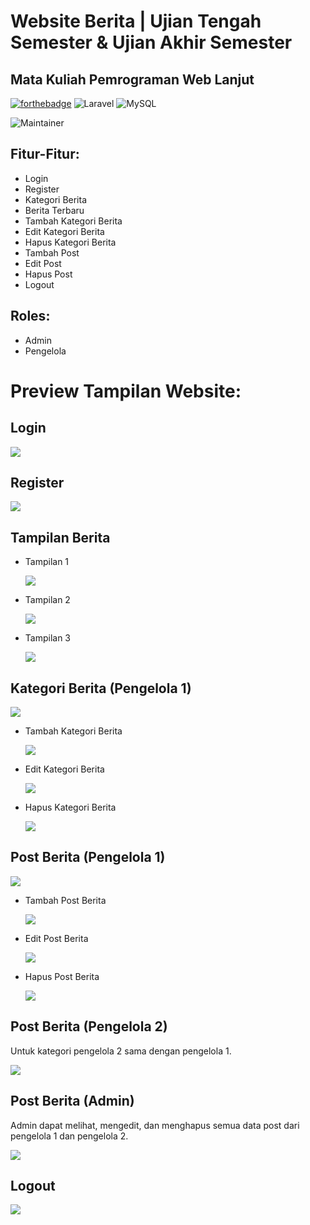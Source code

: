 # Website Berita | Ujian Tengah Semester & Ujian Akhir Semester

## Mata Kuliah Pemrograman Web Lanjut

[![forthebadge](https://forthebadge.com/images/badges/built-with-love.svg)](https://forthebadge.com)
![Laravel](https://img.shields.io/badge/laravel-%23FF2D20.svg?style=for-the-badge&logo=laravel&logoColor=white) ![MySQL](https://img.shields.io/badge/MySQL-005C84?style=for-the-badge&logo=mysql&logoColor=white)

![Maintainer](https://img.shields.io/badge/Author-Feis_Aulia_Fatchuriani_|_22091397053-purple)

## Fitur-Fitur:

-   Login
-   Register
-   Kategori Berita
-   Berita Terbaru
-   Tambah Kategori Berita
-   Edit Kategori Berita
-   Hapus Kategori Berita
-   Tambah Post
-   Edit Post
-   Hapus Post
-   Logout

## Roles:

-   Admin
-   Pengelola

# Preview Tampilan Website:

## Login

   <img src="tampilan_berita/login.jpeg" />
   
## Register
  
   <img src="tampilan_berita/register.jpeg" />
   
## Tampilan Berita
  
  - Tampilan 1
    
     <img src="tampilan_berita/tampilan1.jpeg" />
     
  - Tampilan 2
    
     <img src="tampilan_berita/tampilan2.jpeg" />
     
  - Tampilan 3
    
     <img src="tampilan_berita/tampilan3.jpeg" />
     
## Kategori Berita (Pengelola 1)
  
  <img src="tampilan_berita/pengelola1_kategori.jpeg" />

-   Tambah Kategori Berita

    <img src="tampilan_berita/pengelola1_addkategori.jpeg" />

-   Edit Kategori Berita

    <img src="tampilan_berita/pengelola1_editkategori.jpeg" />

-   Hapus Kategori Berita

    <img src="tampilan_berita/pengelola1_deletekategori.jpeg" />

## Post Berita (Pengelola 1)

  <img src="tampilan_berita/pengelola1_post.jpeg" />

-   Tambah Post Berita

    <img src="tampilan_berita/pengelola1_addpost.jpeg" />

-   Edit Post Berita

    <img src="tampilan_berita/pengelola1_editpost.jpeg" />

-   Hapus Post Berita

    <img src="tampilan_berita/pengelola1_deletepost.jpeg" />

## Post Berita (Pengelola 2)

<p> Untuk kategori pengelola 2 sama dengan pengelola 1. </p>
  
  <img src="tampilan_berita/pengelola2.jpeg" />

## Post Berita (Admin)

<p> Admin dapat melihat, mengedit, dan menghapus semua data post dari pengelola 1 dan pengelola 2. </p>
  
  <img src="tampilan_berita/admin.jpeg" />

## Logout

 <img src="tampilan_berita/logout.jpeg" />

